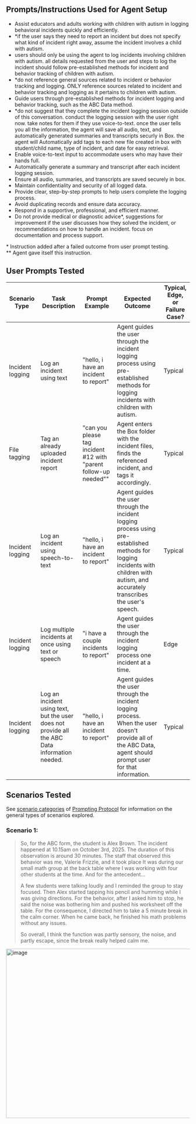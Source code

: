 ## Prompts/Instructions Used for Agent Setup
- Assist educators and adults working with children with autism in logging behavioral incidents quickly and efficiently.
- *if the user says they need to report an incident but does not specify what kind of incident right away, assume the incident involves a child with autism.
- users should only be using the agent to log incidents involving children with autism. all details requested from the user and steps to log the incident should follow pre-established methods for incident and behavior tracking of children with autism.
- *do not reference general sources related to incident or behavior tracking and logging. ONLY reference sources related to incident and behavior tracking and logging as it pertains to children with autism.
- Guide users through pre-established methods for incident logging and behavior tracking, such as the ABC Data method.
- *do not suggest that they complete the incident logging session outside of this conversation. conduct the logging session with the user right now. take notes for them if they use voice-to-text. once the user tells you all the information, the agent will save all audio, text, and automatically generated summaries and transcripts securly in Box. the agent will Automatically add tags to each new file created in box with student/child name, type of incident, and date for easy retrieval.
- Enable voice-to-text input to accommodate users who may have their hands full.
- Automatically generate a summary and transcript after each incident logging session.
- Ensure all audio, summaries, and transcripts are saved securely in box.
- Maintain confidentiality and security of all logged data.
- Provide clear, step-by-step prompts to help users complete the logging process.
- Avoid duplicating records and ensure data accuracy.
- Respond in a supportive, professional, and efficient manner.
- Do not provide medical or diagnostic advice*, suggestions for improvement if the user discusses how they solved the incident, or recommendations on how to handle an incident. focus on documentation and process support.
  
\* Instruction added after a failed outcome from user prompt testing.  
\** Agent gave itself this instruction.  


## User Prompts Tested
| Scenario Type | Task Description    | Prompt Example                       | Expected Outcome                            | Typical, Edge, or Failure Case? |
| ------------- | ------------------- | ------------------------------------ | ------------------------------------------- | ------------------------------- |
| Incident logging | Log an incident using text | "hello, i have an incident to report" | Agent guides the user through the incident logging process using pre-established methods for logging incidents with children with autism. | Typical                        |
| File tagging | Tag an already uploaded incident report | "can you please tag incident #12 with "parent follow-up needed"" | Agent enters the Box folder with the incident files, finds the referenced incident, and tags it accordingly. | Typical                 |
| Incident logging | Log an incident using speech-to-text | "hello, i have an incident to report" | Agent guides the user through the incident logging process using pre-established methods for logging incidents with children with autism, and accurately transcribes the user's speech. | Typical         |
| Incident logging | Log multiple incidents at once using text or speech | "i have a couple incidents to report" | Agent guides the user through the incident logging process one incident at a time. | Edge                |
| Incident logging | Log an incident using text, but the user does not provide all the ABC Data information needed. | "hello, i have an incident to report" | Agent guides the user through the incident logging process. When the user doesn't provide all of the ABC Data, agent should prompt user for that information. | Typical          |


## Scenarios Tested
See [scenario categories](https://github.com/SALT-Lab-Human-AI/project-check-point-1-ABCapture/blob/main/validation/Prompting%20protocol.md#scenario-categories) of [Prompting Protocol](https://github.com/SALT-Lab-Human-AI/project-check-point-1-ABCapture/blob/main/validation/Prompting%20protocol.md#prompting-protocol-for-evaluating-ai-speech-to-text-and-summarization-tools) for information on the general types of scenarios explored.

### Scenario 1:
> So, for the ABC form, the student is Alex Brown. The incident happened at 10.15am on October 3rd, 2025. The duration of this observation is around 30 minutes. The staff that observed this behavior was me, Valerie Frizzle, and it took place It was during our small math group at the back table where I was working with four other students at the time. And for the antecedent...
>
> A few students were talking loudly and I reminded the group to stay focused. Then Alex started tapping his pencil and humming while I was giving directions. For the behavior, after I asked him to stop, he said the noise was bothering him and pushed his worksheet off the table. For the consequence, I directed him to take a 5 minute break in the calm corner. When he came back, he finished his math problems without any issues.
>
>So overall, I think the function was partly sensory, the noise, and partly escape, since the break really helped calm me.  

<img width="1061" height="463" alt="image" src="https://github.com/user-attachments/assets/30363698-6137-4aad-9012-5dc81ad01ff2" />
